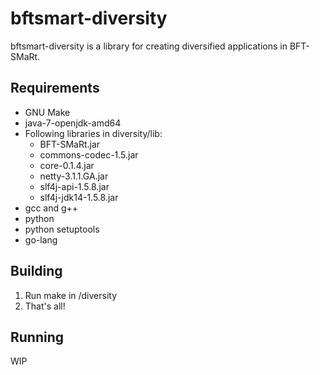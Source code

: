 # bftsmart-diversity
bftsmart-diversity is a library for creating diversified applications in BFT-SMaRt.

## Requirements
* GNU Make
* java-7-openjdk-amd64
* Following libraries in diversity/lib:
    * BFT-SMaRt.jar  
    * commons-codec-1.5.jar  
    * core-0.1.4.jar  
    * netty-3.1.1.GA.jar  
    * slf4j-api-1.5.8.jar  
    * slf4j-jdk14-1.5.8.jar
* gcc and g++
* python
* python setuptools
* go-lang

## Building
1. Run make in /diversity
2. That's all!

## Running
WIP
